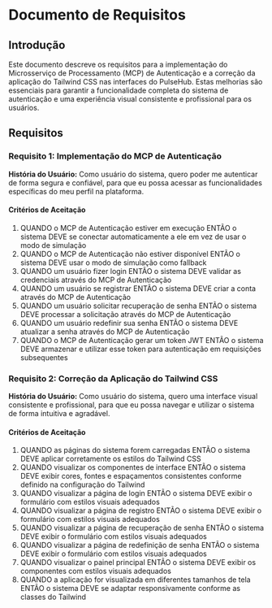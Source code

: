 # Documento de Requisitos

## Introdução

Este documento descreve os requisitos para a implementação do Microsserviço de Processamento (MCP) de Autenticação e a correção da aplicação do Tailwind CSS nas interfaces do PulseHub. Estas melhorias são essenciais para garantir a funcionalidade completa do sistema de autenticação e uma experiência visual consistente e profissional para os usuários.

## Requisitos

### Requisito 1: Implementação do MCP de Autenticação

**História do Usuário:** Como usuário do sistema, quero poder me autenticar de forma segura e confiável, para que eu possa acessar as funcionalidades específicas do meu perfil na plataforma.

#### Critérios de Aceitação
1. QUANDO o MCP de Autenticação estiver em execução ENTÃO o sistema DEVE se conectar automaticamente a ele em vez de usar o modo de simulação
2. QUANDO o MCP de Autenticação não estiver disponível ENTÃO o sistema DEVE usar o modo de simulação como fallback
3. QUANDO um usuário fizer login ENTÃO o sistema DEVE validar as credenciais através do MCP de Autenticação
4. QUANDO um usuário se registrar ENTÃO o sistema DEVE criar a conta através do MCP de Autenticação
5. QUANDO um usuário solicitar recuperação de senha ENTÃO o sistema DEVE processar a solicitação através do MCP de Autenticação
6. QUANDO um usuário redefinir sua senha ENTÃO o sistema DEVE atualizar a senha através do MCP de Autenticação
7. QUANDO o MCP de Autenticação gerar um token JWT ENTÃO o sistema DEVE armazenar e utilizar esse token para autenticação em requisições subsequentes

### Requisito 2: Correção da Aplicação do Tailwind CSS

**História do Usuário:** Como usuário do sistema, quero uma interface visual consistente e profissional, para que eu possa navegar e utilizar o sistema de forma intuitiva e agradável.

#### Critérios de Aceitação
1. QUANDO as páginas do sistema forem carregadas ENTÃO o sistema DEVE aplicar corretamente os estilos do Tailwind CSS
2. QUANDO visualizar os componentes de interface ENTÃO o sistema DEVE exibir cores, fontes e espaçamentos consistentes conforme definido na configuração do Tailwind
3. QUANDO visualizar a página de login ENTÃO o sistema DEVE exibir o formulário com estilos visuais adequados
4. QUANDO visualizar a página de registro ENTÃO o sistema DEVE exibir o formulário com estilos visuais adequados
5. QUANDO visualizar a página de recuperação de senha ENTÃO o sistema DEVE exibir o formulário com estilos visuais adequados
6. QUANDO visualizar a página de redefinição de senha ENTÃO o sistema DEVE exibir o formulário com estilos visuais adequados
7. QUANDO visualizar o painel principal ENTÃO o sistema DEVE exibir os componentes com estilos visuais adequados
8. QUANDO a aplicação for visualizada em diferentes tamanhos de tela ENTÃO o sistema DEVE se adaptar responsivamente conforme as classes do Tailwind